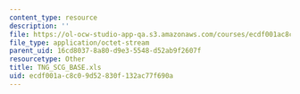 ```yaml
---
content_type: resource
description: ''
file: https://ol-ocw-studio-app-qa.s3.amazonaws.com/courses/ecdf001ac8c09d52830f132ac77f690a_tng_scg_base.xls
file_type: application/octet-stream
parent_uid: 16cd8037-8a80-d9e3-5548-d52ab9f2607f
resourcetype: Other
title: TNG_SCG_BASE.xls
uid: ecdf001a-c8c0-9d52-830f-132ac77f690a
---
```

